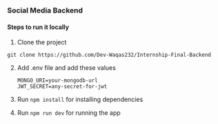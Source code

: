 ### Social Media Backend

#### Steps to run it locally

1. Clone the project

```
git clone https://github.com/Dev-Waqas232/Internship-Final-Backend
```

2. Add .env file and add these values

   ```
   MONGO_URI=your-mongodb-url
   JWT_SECRET=any-secret-for-jwt
   ```

3. Run `npm install` for installing dependencies

4. Run `npm run dev` for running the app
